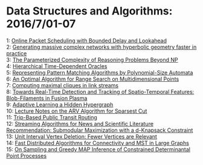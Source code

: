 # Data Structures and Algorithms: 2016/7/01-07  
1: [Online Packet Scheduling with Bounded Delay and Lookahead](https://doi.org/10.48550/arXiv.1606.09395)  
2: [Generating massive complex networks with hyperbolic geometry faster in  practice](https://doi.org/10.48550/arXiv.1606.09481)  
3: [The Parameterized Complexity of Reasoning Problems Beyond NP](https://doi.org/10.48550/arXiv.1312.1672)  
4: [Hierarchical Time-Dependent Oracles](https://doi.org/10.48550/arXiv.1502.05222)  
5: [Representing Pattern Matching Algorithms by Polynomial-Size Automata](https://doi.org/10.48550/arXiv.1607.00138)  
6: [An Optimal Algorithm for Range Search on Multidimensional Points](https://doi.org/10.48550/arXiv.1607.00208)  
7: [Computing maximal cliques in link streams](https://doi.org/10.48550/arXiv.1502.00993)  
8: [Towards Real-Time Detection and Tracking of Spatio-Temporal Features:  Blob-Filaments in Fusion Plasma](https://doi.org/10.48550/arXiv.1505.03532)  
9: [Adaptive Learning a Hidden Hypergraph](https://doi.org/10.48550/arXiv.1607.00507)  
10: [Lecture Notes on the ARV Algorithm for Sparsest Cut](https://doi.org/10.48550/arXiv.1607.00854)  
11: [Trip-Based Public Transit Routing](https://doi.org/10.48550/arXiv.1504.07149)  
12: [Streaming Algorithms for News and Scientific Literature Recommendation:  Submodular Maximization with a d-Knapsack Constraint](https://doi.org/10.48550/arXiv.1603.05614)  
13: [Unit Interval Vertex Deletion: Fewer Vertices are Relevant](https://doi.org/10.48550/arXiv.1607.01162)  
14: [Fast Distributed Algorithms for Connectivity and MST in Large Graphs](https://doi.org/10.48550/arXiv.1503.02353)  
15: [On Sampling and Greedy MAP Inference of Constrained Determinantal Point  Processes](https://doi.org/10.48550/arXiv.1607.01551)  